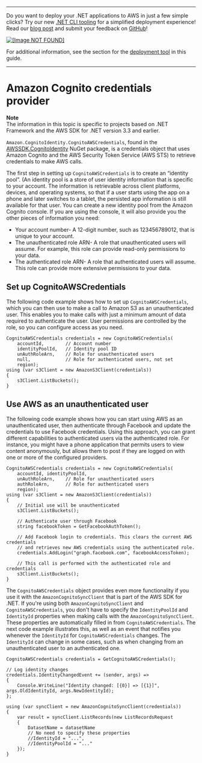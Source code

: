 --------

Do you want to deploy your \.NET applications to AWS in just a few simple clicks? Try our new [\.NET CLI tooling](https://www.nuget.org/packages/AWS.Deploy.CLI/) for a simplified deployment experience\! Read our [blog post](https://aws.amazon.com/blogs/developer/reimagining-the-aws-net-deployment-experience/) and submit your feedback on [GitHub](https://github.com/aws/aws-dotnet-deploy)\!

 [ ![\[Image NOT FOUND\]](http://docs.aws.amazon.com/sdk-for-net/v3/developer-guide/images/BannerButton.png) ](https://github.com/aws/aws-dotnet-deploy/)

For additional information, see the section for the [deployment tool](https://docs.aws.amazon.com/sdk-for-net/v3/developer-guide/deployment-tool.html) in this guide\.

--------

# Amazon Cognito credentials provider<a name="cognito-creds-provider"></a>

**Note**  
The information in this topic is specific to projects based on \.NET Framework and the AWS SDK for \.NET version 3\.3 and earlier\.

 `Amazon.CognitoIdentity.CognitoAWSCredentials`, found in the [AWSSDK\.CognitoIdentity](https://www.nuget.org/packages/AWSSDK.CognitoIdentity/) NuGet package, is a credentials object that uses Amazon Cognito and the AWS Security Token Service \(AWS STS\) to retrieve credentials to make AWS calls\.

The first step in setting up `CognitoAWSCredentials` is to create an “identity pool”\. \(An identity pool is a store of user identity information that is specific to your account\. The information is retrievable across client platforms, devices, and operating systems, so that if a user starts using the app on a phone and later switches to a tablet, the persisted app information is still available for that user\. You can create a new identity pool from the Amazon Cognito console\. If you are using the console, it will also provide you the other pieces of information you need:
+ Your account number\- A 12\-digit number, such as 123456789012, that is unique to your account\.
+ The unauthenticated role ARN\- A role that unauthenticated users will assume\. For example, this role can provide read\-only permissions to your data\.
+ The authenticated role ARN\- A role that authenticated users will assume\. This role can provide more extensive permissions to your data\.

## Set up CognitoAWSCredentials<a name="set-up-cognitoawscredentials"></a>

The following code example shows how to set up `CognitoAWSCredentials`, which you can then use to make a call to Amazon S3 as an unauthenticated user\. This enables you to make calls with just a minimum amount of data required to authenticate the user\. User permissions are controlled by the role, so you can configure access as you need\.

```
CognitoAWSCredentials credentials = new CognitoAWSCredentials(
    accountId,        // Account number
    identityPoolId,   // Identity pool ID
    unAuthRoleArn,    // Role for unauthenticated users
    null,             // Role for authenticated users, not set
    region);
using (var s3Client = new AmazonS3Client(credentials))
{
    s3Client.ListBuckets();
}
```

## Use AWS as an unauthenticated user<a name="use-aws-as-an-unauthenticated-user"></a>

The following code example shows how you can start using AWS as an unauthenticated user, then authenticate through Facebook and update the credentials to use Facebook credentials\. Using this approach, you can grant different capabilities to authenticated users via the authenticated role\. For instance, you might have a phone application that permits users to view content anonymously, but allows them to post if they are logged on with one or more of the configured providers\.

```
CognitoAWSCredentials credentials = new CognitoAWSCredentials(
    accountId, identityPoolId,
    unAuthRoleArn,    // Role for unauthenticated users
    authRoleArn,      // Role for authenticated users
    region);
using (var s3Client = new AmazonS3Client(credentials))
{
    // Initial use will be unauthenticated
    s3Client.ListBuckets();

    // Authenticate user through Facebook
    string facebookToken = GetFacebookAuthToken();

    // Add Facebook login to credentials. This clears the current AWS credentials
    // and retrieves new AWS credentials using the authenticated role.
    credentials.AddLogin("graph.facebook.com", facebookAccessToken);

    // This call is performed with the authenticated role and credentials
    s3Client.ListBuckets();
}
```

The `CognitoAWSCredentials` object provides even more functionality if you use it with the `AmazonCognitoSyncClient` that is part of the AWS SDK for \.NET\. If you're using both `AmazonCognitoSyncClient` and `CognitoAWSCredentials`, you don't have to specify the `IdentityPoolId` and `IdentityId` properties when making calls with the `AmazonCognitoSyncClient`\. These properties are automatically filled in from `CognitoAWSCredentials`\. The next code example illustrates this, as well as an event that notifies you whenever the `IdentityId` for `CognitoAWSCredentials` changes\. The `IdentityId` can change in some cases, such as when changing from an unauthenticated user to an authenticated one\.

```
CognitoAWSCredentials credentials = GetCognitoAWSCredentials();

// Log identity changes
credentials.IdentityChangedEvent += (sender, args) =>
{
    Console.WriteLine("Identity changed: [{0}] => [{1}]", args.OldIdentityId, args.NewIdentityId);
};

using (var syncClient = new AmazonCognitoSyncClient(credentials))
{
    var result = syncClient.ListRecords(new ListRecordsRequest
    {
        DatasetName = datasetName
        // No need to specify these properties
        //IdentityId = "...",
        //IdentityPoolId = "..."        
    });
}
```